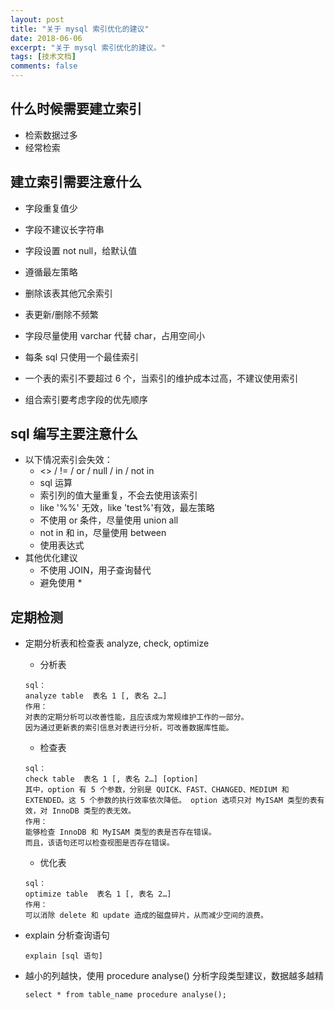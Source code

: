 ```yaml
---
layout: post
title: "关于 mysql 索引优化的建议"
date: 2018-06-06
excerpt: "关于 mysql 索引优化的建议。"
tags: [技术文档]
comments: false
---
```

## 什么时候需要建立索引

- 检索数据过多
- 经常检索

## 建立索引需要注意什么

- 字段重复值少
- 字段不建议长字符串
- 字段设置 not null，给默认值
- 遵循最左策略


- 删除该表其他冗余索引
- 表更新/删除不频繁
- 字段尽量使用 varchar 代替 char，占用空间小
- 每条 sql 只使用一个最佳索引
- 一个表的索引不要超过 6 个，当索引的维护成本过高，不建议使用索引
- 组合索引要考虑字段的优先顺序

## sql 编写主要注意什么

- 以下情况索引会失效：
    - <> / != / or / null / in / not in
    - sql 运算
    - 索引列的值大量重复，不会去使用该索引
    - like '%%' 无效，like 'test%'有效，最左策略
    - 不使用 or 条件，尽量使用 union all
    - not in 和 in，尽量使用 between
    - 使用表达式
- 其他优化建议
    - 不使用 JOIN，用子查询替代
    - 避免使用 *

## 定期检测

- 定期分析表和检查表 analyze, check, optimize
    - 分析表

    ~~~
    sql：
    analyze table  表名 1 [, 表名 2…]
    作用：
    对表的定期分析可以改善性能，且应该成为常规维护工作的一部分。
    因为通过更新表的索引信息对表进行分析，可改善数据库性能。
    ~~~

    - 检查表

    ~~~
    sql：
    check table  表名 1 [, 表名 2…] [option]
    其中，option 有 5 个参数，分别是 QUICK、FAST、CHANGED、MEDIUM 和 EXTENDED。这 5 个参数的执行效率依次降低。 option 选项只对 MyISAM 类型的表有效，对 InnoDB 类型的表无效。
    作用：
    能够检查 InnoDB 和 MyISAM 类型的表是否存在错误。
    而且，该语句还可以检查视图是否存在错误。
    ~~~

    - 优化表

    ~~~
    sql：
    optimize table  表名 1 [, 表名 2…]
    作用：
    可以消除 delete 和 update 造成的磁盘碎片，从而减少空间的浪费。
    ~~~

- explain 分析查询语句

    ~~~
    explain [sql 语句]
    ~~~

- 越小的列越快，使用 procedure analyse() 分析字段类型建议，数据越多越精

    ~~~
    select * from table_name procedure analyse();
    ~~~
